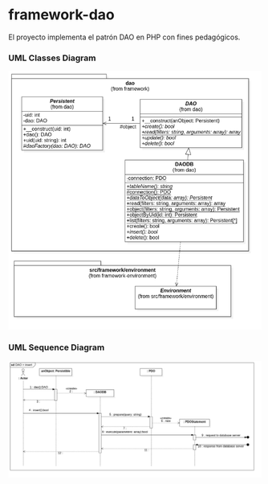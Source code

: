 # framework-dao
El proyecto implementa el patrón DAO en PHP con fines pedagógicos.


### UML Classes Diagram
![UML Classes Diagram](/docs/uml-class-dao-pattern.png)

### UML Sequence Diagram
![UML Sequence Diagram](/docs/uml-sequence-daodb-insert.png)
